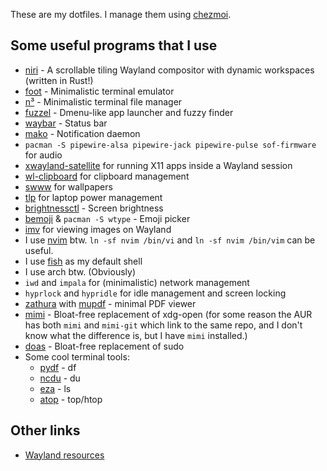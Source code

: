 These are my dotfiles. I manage them using [chezmoi](https://www.chezmoi.io/).

## Some useful programs that I use
- [niri](https://github.com/YaLTeR/niri) - A scrollable tiling Wayland compositor with dynamic workspaces (written in Rust!)
- [foot](https://codeberg.org/dnkl/foot) - Minimalistic terminal emulator
- [n³](https://github.com/jarun/nnn) - Minimalistic terminal file manager
- [fuzzel](https://codeberg.org/dnkl/fuzzel) - Dmenu-like app launcher and fuzzy finder
- [waybar](https://github.com/Alexays/Waybar) - Status bar
- [mako](https://mako-project.org) - Notification daemon
- `pacman -S pipewire-alsa pipewire-jack pipewire-pulse sof-firmware` for audio
- [xwayland-satellite](https://github.com/Supreeeme/xwayland-satellite) for running X11 apps inside a Wayland session
- [wl-clipboard](https://github.com/bugaevc/wl-clipboard) for clipboard management
- [swww](https://github.com/LGFae/swww) for wallpapers
- [tlp](https://linrunner.de/en/tlp/tlp.html) for laptop power management
- [brightnessctl](https://github.com/Hummer12007/brightnessctl) - Screen brightness
- [bemoji](https://github.com/marty-oehme/bemoji) & `pacman -S wtype` - Emoji picker
- [imv](https://sr.ht/~exec64/imv/) for viewing images on Wayland
- I use [nvim](https://neovim.io) btw. `ln -sf nvim /bin/vi` and `ln -sf nvim /bin/vim` can be useful.
- I use [fish](https://fishshell.com/) as my default shell
- I use arch btw. (Obviously)
- `iwd` and `impala` for (minimalistic) network management
- `hyprlock` and `hypridle` for idle management and screen locking
- [zathura](https://pwmt.org/projects/zathura/) with [mupdf](https://pwmt.org/projects/zathura-pdf-mupdf/) - minimal PDF viewer
- [mimi](https://github.com/BachoSeven/mimi) - Bloat-free replacement of xdg-open (for some reason the AUR has both `mimi` and `mimi-git` which link to the same repo, and I don't know what the difference is, but I have `mimi` installed.)
- [doas](https://archlinux.org/packages/extra/x86_64/opendoas) - Bloat-free replacement of sudo
- Some cool terminal tools:
    - [pydf](http://kassiopeia.juls.savba.sk/~garabik/software/pydf/) - df
    - [ncdu](https://dev.yorhel.nl/ncdu) - du
    - [eza](https://github.com/eza-community/eza) - ls
    - [atop](https://www.atoptool.nl/) - top/htop

## Other links
- [Wayland resources](https://github.com/rcalixte/awesome-wayland)
